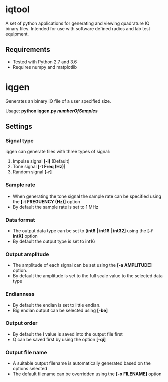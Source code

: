# iqtool
A set of python applications for generating and viewing quadrature IQ binary files. 
Intended for use with software defined radios and lab test equipment.

## Requirements
* Tested with Python 2.7 and 3.6
* Requires numpy and matplotlib

# iqgen
Generates an binary IQ file of a user specified size.

Usage: **python iqgen.py *numberOfSamples***

## Settings
### Signal type
iqgen can generate files with three types of signal:
1. Impulse signal **[-i]** (Default)
2. Tone signal **[-t Freq (Hz)]**
3. Random signal **[-r]**

### Sample rate
* When generating the tone signal the sample rate can be specified using the **[-t FREGUENCY (Hz)]** option
* By default the sample rate is set to 1 MHz

### Data format
* The output data type can be set to **[int8 | int16 | int32]** using the **[-f intX]** option
* By default the output type is set to int16

### Output amplitude
* The amplitude of each signal can be set using the **[-a AMPLITUDE]** option.
* By default the amplitude is set to the full scale value to the selected data type

### Endianness
* By default the endian is set to little endian.
* Big endian output can be selected using **[-be]**

### Output order
* By default the I value is saved into the output file first
* Q can be saved first by using the option **[-qi]**

### Output file name
* A suitable output filename is automatically generated based on the options selected
* The default filename can be overridden using the **[-o FILENAME]** option
